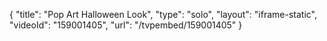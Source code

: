 {
    "title": "Pop Art Halloween Look",
    "type": "solo",
    "layout": "iframe-static",
    "videoId": "159001405",
    "url": "\/tvpembed\/159001405"
}